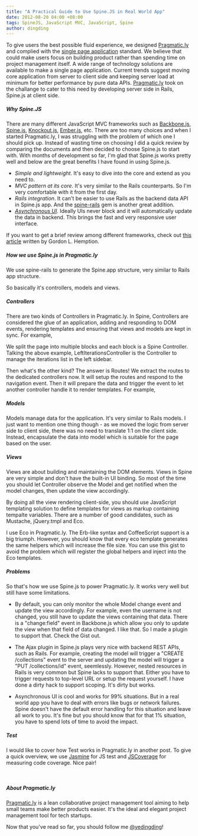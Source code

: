 ```yaml
---
title: "A Practical Guide to Use Spine.JS in Real World App"
date: 2012-08-20 04:00 +08:00
tags: SpineJS, JavaScript MVC, JavaScript, Spine
author: dingding
---
```


To give users the best possible fluid experience, we designed [Pragmatic.ly](https://pragmatic.ly) and complied with the [single page application](http://en.wikipedia.org/wiki/Single-page_application) standard. We believe that could make users focus on building product rather than spending time on project management itself. A wide range of technology solutions are available to make a single page application. Current trends suggest moving core application from server to client side and keeping server load at minimum for better performance by pure data APIs. [Pragmatic.ly](https://pragmatic.ly) took on the challange to cater to this need by developing server side in Rails, Spine.js at client side.

##### Why Spine.JS #####

There are many different JavaScript MVC frameworks such as [Backbone.js](http://backbonejs.org/), [Spine.js](http://spinejs.com/), [Knockout.js](http://knockoutjs.com/), [Ember.js](http://emberjs.com/), etc. There are too many choices and when I started Pragmatic.ly, I was struggling with the problem of which one I should pick up. Instead of wasting time on choosing I did a quick review by comparing the documents and then decided to choose Spine.js to start with. With months of development so far, I'm glad that Spine.js works pretty well and below are the great benefits I have found in using Spine.js.

* *Simple and lightweight*. It's easy to dive into the core and extend as you need to.
* *MVC pattern at its core*. It's very similar to the Rails counterparts. So I'm very comfortable with it from the first day.
* *Rails integration*. It can't be easier to use Rails as the backend data API in Spine.js app. And the [spine-rails](https://github.com/maccman/spine-rails) gem is another great addition.
* [*Asynchronous UI*](http://alexmaccaw.com/posts/async_ui). Ideally UIs never block and it will automatically update the data in backend. This brings the fast and very responsive user interface.

If you want to get a brief review among different frameworks, check out [this article](http://codebrief.com/2012/01/the-top-10-javascript-mvc-frameworks-reviewed/) written by Gordon L. Hemption.

##### How we use Spine.js in Pragmatic.ly #####

We use spine-rails to generate the Spine.app structure, very similar to Rails app structure.

<script src="https://gist.github.com/3370365.js"></script>

So basically it's controllers, models and views.

##### Controllers #####

There are two kinds of Controllers in Pragmatic.ly. In Spine, Controllers are considered the glue of an application, adding and responding to DOM events, rendering templates and ensuring that views and models are kept in sync. For example,

<script src="https://gist.github.com/3370386.js"></script>

We split the page into multiple blocks and each block is a Spine Controller. Talking the above example, LeftIterationsController is the Controller to manage the iterations list in the left sidebar.

Then what's the other kind? The answer is Routes! We extract the routes to the dedicated controllers now. It will setup the routes and respond to the navigation event. Then it will prepare the data and trigger the event to let another controller handle it to render templates. For example,

<script src="https://gist.github.com/3370398.js"></script>

##### Models #####

Models manage data for the application. It's very similar to Rails models. I just want to mention one thing though - as we moved the logic from server side to client side, there was no need to translate 1:1 on the client side. Instead, encapsulate the data into model which is suitable for the page based on the user.

<script src="https://gist.github.com/3370424.js"></script>

##### Views #####

Views are about building and maintaining the DOM elements. Views in Spine are very simple and don't have the built-in UI binding. So most of the time you should let Controller observe the Model and get notified when the model changes, then update the view accordingly.

By doing all the view rendering client-side, you should use JavaScript templating solution to define templates for views as markup containing tempalte variables. There are a number of good candidates, such as Mustache, jQuery.tmpl and Eco.

I use Eco in Pragmatic.ly. The Erb-like syntax and CoffeeScript support is a big triumph. However, you should know that every eco template generates the same helpers which will increase the file size. You can use this gist to avoid the problem which will register the global helpers and inject into the Eco templates.

<script src="https://gist.github.com/2360781.js"></script>

##### Problems #####

So that's how we use Spine.js to power Pragmatic.ly. It works very well but still have some limitations.

* By default, you can only monitor the whole Model change event and update the view accordingly. For example, even the username is not changed, you still have to update the views containing that data. There is a "change:field" event in Backbone.js which allow you only to update the view when that field of data changed. I like that. So I made a plugin to support that. Check the Gist out.
    <script src="https://gist.github.com/2866558.js"></script>

* The Ajax plugin in Spine.js plays very nice with backend REST APIs, such as Rails. For example, creating the model will trigger a "CREATE /collections" event to the server and updating the model will trigger a "PUT /collections/id" event, seemlessly. However, nested resources in Rails is very common but Spine lacks to support that. Either you have to trigger requests to top-level URL or setup the request yourself. I have done a dirty hack to support scoping. It's dirty but works.
    <script src="https://gist.github.com/3371899.js"></script>

* Asynchronous UI is cool and works for 99% situations. But in a real world app you have to deal with errors like bugs or network failures. Spine doesn't have the default error handling for this situation and leave all work to you. It's fine but you should know that for that 1% situation, you have to spend lots of time to avoid the impact.

##### Test #####

I would like to cover how Test works in Pragmatic.ly in another post. To give a quick overview, we use [Jasmine](http://pivotal.github.com/jasmine/) for JS test and [JSCoverage](http://siliconforks.com/jscoverage/) for measuring code coverage. Nice pair!

<br/>

##### About Pragmatic.ly #####

[Pragmatic.ly](https://pragmatic.ly) is a lean collaborative project management tool aiming to help small teams make better products easier. It's the ideal and elegant project management tool for tech startups.

Now that you've read so far, you should follow me [@yedingding](https://twitter.com/yedingding)!
